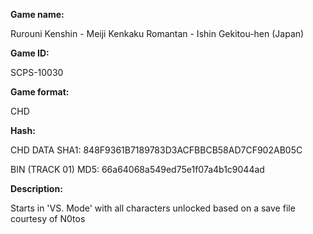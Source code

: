 **Game name:**

Rurouni Kenshin - Meiji Kenkaku Romantan - Ishin Gekitou-hen (Japan)

**Game ID:**

SCPS-10030

**Game format:**

CHD

**Hash:**

CHD DATA SHA1: 848F9361B7189783D3ACFBBCB58AD7CF902AB05C

BIN (TRACK 01) MD5: 66a64068a549ed75e1f07a4b1c9044ad

**Description:**

Starts in 'VS. Mode' with all characters unlocked
based on a save file courtesy of N0tos
